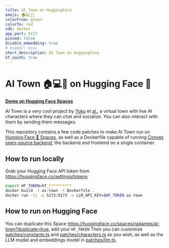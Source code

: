 ```yaml
---
title: AI Town on HuggingFace
emoji: 🏠💻💌🤗
colorFrom: green
colorTo: red
sdk: docker
app_port: 5173
pinned: false
disable_embedding: true
# header: mini
short_description: AI Town on HuggingFace
hf_oauth: true
---
```


# AI Town 🏠💻💌 on Hugging Face 🤗

[**Demo on Hugging Face Spaces**](https://huggingface.co/spaces/radames/ai-town)

AI Town is a very cool project by [Yoko](https://github.com/ykhli) et [al.](https://github.com/a16z-infra/ai-town), a virtual town with live AI characters where they can chat and socialize. You can also interact with them by sending them messages.

This repository contains a few code patches to make AI Town run on [Hugging Face 🤗 Spaces](https://huggingface.co/spaces), as well as a Dockerfile capable of running [Convex open-source backend](https://github.com/get-convex/convex-backend), the backend and frontend on a single container.

## How to run locally

Grab your Hugging Face API token from https://huggingface.co/settings/tokens

```bash
export HF_TOKEN=hf_**********
docker build -t ai-town -f Dockerfile .
docker run -ti -p 5173:5173 -e LLM_API_KEY=$HF_TOKEN ai-town
```

## How to run on Hugging Face

You can duplicate this Space https://huggingface.co/spaces/radames/ai-town?duplicate=true, add your `HF_TOKEN`
Then you can customize [patches/constants.ts](patches/constants.ts) and [patches/characters.ts](patches/characters.ts) as you wish, as well as the LLM model and embeddings model in [patches/llm.ts](patches/llm.ts).

